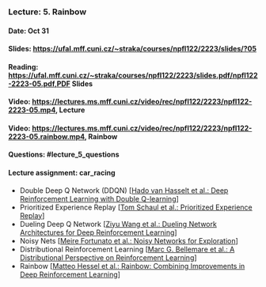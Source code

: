 ### Lecture: 5. Rainbow
#### Date: Oct 31
#### Slides: https://ufal.mff.cuni.cz/~straka/courses/npfl122/2223/slides/?05
#### Reading: https://ufal.mff.cuni.cz/~straka/courses/npfl122/2223/slides.pdf/npfl122-2223-05.pdf,PDF Slides
#### Video: https://lectures.ms.mff.cuni.cz/video/rec/npfl122/2223/npfl122-2223-05.mp4, Lecture
#### Video: https://lectures.ms.mff.cuni.cz/video/rec/npfl122/2223/npfl122-2223-05.rainbow.mp4, Rainbow
#### Questions: #lecture_5_questions
#### Lecture assignment: car_racing

- Double Deep Q Network (DDQN) [[Hado van Hasselt et al.: Deep Reinforcement Learning with Double Q-learning](https://arxiv.org/abs/1509.06461)]
- Prioritized Experience Replay [[Tom Schaul et al.: Prioritized Experience Replay](https://arxiv.org/abs/1511.05952)]
- Dueling Deep Q Network [[Ziyu Wang et al.: Dueling Network Architectures for Deep Reinforcement Learning](https://arxiv.org/abs/1511.06581)]
- Noisy Nets [[Meire Fortunato et al.: Noisy Networks for Exploration](https://arxiv.org/abs/1706.10295)]
- Distributional Reinforcement Learning [[Marc G. Bellemare et al.: A Distributional Perspective on Reinforcement Learning](https://arxiv.org/abs/1707.06887)]
- Rainbow [[Matteo Hessel et al.: Rainbow: Combining Improvements in Deep Reinforcement Learning](https://arxiv.org/abs/1710.02298)]


